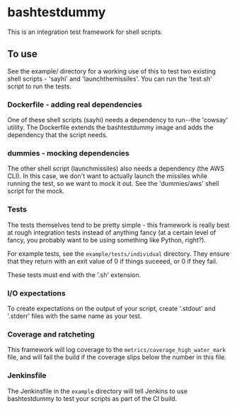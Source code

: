 # bashtestdummy

This is an integration test framework for shell scripts.

## To use

See the example/ directory for a working use of this to test two
existing shell scripts - 'sayhi' and 'launchthemissiles'.  You can run
the 'test.sh' script to run the tests.

### Dockerfile - adding real dependencies

One of these shell scripts (sayhi) needs a dependency to run--the
'cowsay' utility.  The Dockerfile extends the bashtestdummy image and
adds the dependency that the script needs.

### dummies - mocking dependencies

The other shell script (launchmissiles) also needs a dependency (the
AWS CLI).  In this case, we don't want to actually launch the missiles
while running the test, so we want to mock it out.  See the
'dummies/aws' shell script for the mock.

### Tests

The tests themselves tend to be pretty simple - this framework is
really best at rough integration tests instead of anything fancy (at a
certain level of fancy, you probably want to be using something like
Python, right?).

For example tests, see the `example/tests/individual` directory.  They
ensure that they return with an exit value of 0 if things suceeed, or
0 if they fail.

These tests must end with the '.sh' extension.

### I/O expectations

To create expectations on the output of your script, create '.stdout'
and '.stderr' files with the same name as your test.

### Coverage and ratcheting

This framework will log coverage to the
`metrics/coverage_high_water_mark` file, and will fail the build if
the coverage slips below the number in this file.

### Jenkinsfile

The Jenkinsfile in the `example` directory will tell Jenkins to use
bashtestdummy to test your scripts as part of the CI build.
